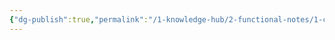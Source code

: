 ```yaml
---
{"dg-publish":true,"permalink":"/1-knowledge-hub/2-functional-notes/1-career-notes/3-tstps-kaniha-technical-notes/1-boiler-and-auxillaries/mill/","noteIcon":""}
---
```


